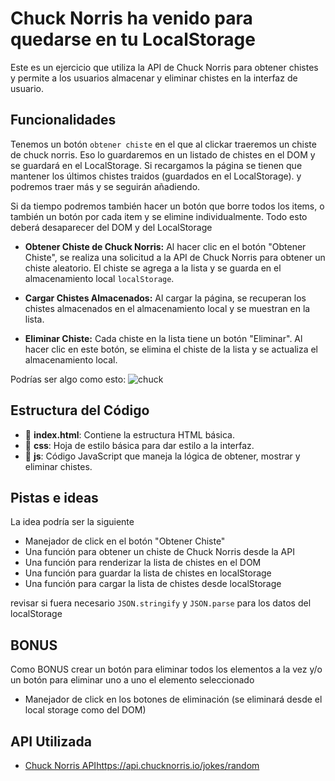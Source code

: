 # Chuck Norris ha venido para quedarse en tu LocalStorage

Este es un ejercicio que utiliza la API de Chuck Norris para obtener chistes y permite a los usuarios almacenar y eliminar chistes en la interfaz de usuario.


## Funcionalidades

Tenemos un botón `obtener chiste` en el que al clickar traeremos un chiste de chuck norris. Eso lo guardaremos en un listado de chistes en el DOM y se guardará en el LocalStorage. Si recargamos la página se tienen que mantener los últimos chistes traidos (guardados en el LocalStorage). y podremos traer más y se seguirán añadiendo. 

Si da tiempo podremos también hacer un botón que borre todos los items, o también un botón por cada item y se elimine individualmente. Todo esto deberá desaparecer del DOM y del LocalStorage

- **Obtener Chiste de Chuck Norris:** Al hacer clic en el botón "Obtener Chiste", se realiza una solicitud a la API de Chuck Norris para obtener un chiste aleatorio. El chiste se agrega a la lista y se guarda en el almacenamiento local `localStorage`.

- **Cargar Chistes Almacenados:** Al cargar la página, se recuperan los chistes almacenados en el almacenamiento local y se muestran en la lista.

- **Eliminar Chiste:** Cada chiste en la lista tiene un botón "Eliminar". Al hacer clic en este botón, se elimina el chiste de la lista y se actualiza el almacenamiento local.

Podrías ser algo como esto:
![chuck](./img/chuck.png)


## Estructura del Código

- 📄 **index.html**: Contiene la estructura HTML básica.
- 📁 **css**: Hoja de estilo básica para dar estilo a la interfaz.
- 📁 **js**: Código JavaScript que maneja la lógica de obtener, mostrar y eliminar chistes.

## Pistas e ideas

La idea podría ser la siguiente 
- Manejador de click en el botón "Obtener Chiste"
- Una función para obtener un chiste de Chuck Norris desde la API
- Una función para renderizar la lista de chistes en el DOM
- Una función para guardar la lista de chistes en localStorage
- Una función para cargar la lista de chistes desde localStorage

revisar si fuera necesario `JSON.stringify` y `JSON.parse` para los datos del localStorage

## BONUS
Como BONUS crear un botón para eliminar todos los elementos a la vez y/o un botón para eliminar uno a uno el elemento seleccionado 
- Manejador de click en los botones de eliminación (se eliminará desde el local storage como del DOM)

## API Utilizada

- [Chuck Norris API]()https://api.chucknorris.io/jokes/random